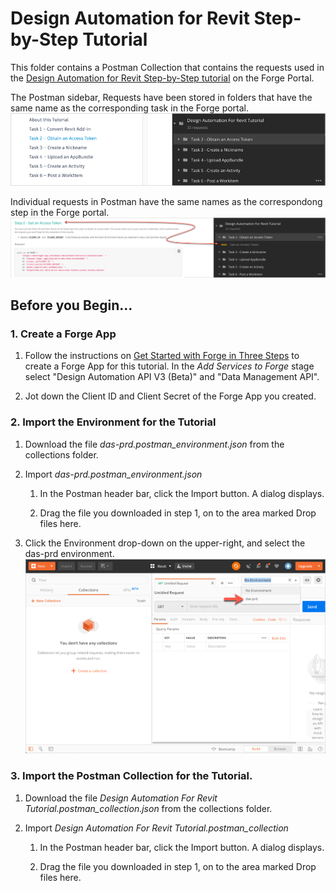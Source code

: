 # Design Automation for Revit Step-by-Step Tutorial

This folder contains a Postman Collection that contains the requests used in the [Design Automation for Revit Step-by-Step tutorial](https://dev.forge.autodesk.com/en/docs/design-automation/v3/tutorials/revit-edit/?sha=6120_10) on the Forge Portal. 

The Postman sidebar, Requests have been stored in folders that have the same name as the corresponding task in the Forge portal.
![Forge portal menu to Postman](images/forge_portal_menu_2_postman_menu.png "Forge portal task to Postman mapping")

Individual requests in Postman have the same names as the correspondong step in the Forge portal.
![Forge portal steps to Postman](images/forge_portal_steps_2_postman_menu.png "Forge portal task to Postman mapping")

## Before you Begin...

### 1. Create a Forge App

1. Follow the instructions on [Get Started with Forge in Three Steps](https://dev.forge.autodesk.com/developer/start-now/signup) 
to create a Forge App for this tutorial. In the *Add Services to Forge* stage select  "Design Automation API V3 (Beta)" and "Data Management API".

2. Jot down the Client ID and Client Secret of the Forge App you created.

### 2. Import the Environment for the Tutorial

1. Download the file *das-prd.postman_environment.json* from the collections folder.

2. Import *das-prd.postman_environment.json*

    1. In the Postman header bar, click the Import button. A dialog displays.

    2. Drag the file you downloaded in step 1, on to the area marked Drop files here.

3. Click the Environment drop-down on the upper-right, and select the das-prd environment.
   ![Postman Environment drop-down](images/postman_environment_dropdown.png "Postman Environment drop-down")

### 3. Import the Postman Collection for the Tutorial.

1. Download the file *Design Automation For Revit Tutorial.postman_collection.json* from the collections folder.

2. Import *Design Automation For Revit Tutorial.postman_collection*

    1. In the Postman header bar, click the Import button. A dialog displays.

    2. Drag the file you downloaded in step 1, on to the area marked Drop files here.





